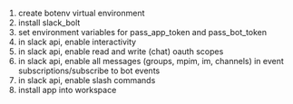 1. create botenv virtual environment 
2. install slack_bolt
3. set environment variables for pass_app_token and pass_bot_token
4. in slack api, enable interactivity
5. in slack api, enable read and write (chat) oauth scopes
6. in slack api, enable all messages (groups, mpim, im, channels)
   in event subscriptions/subscribe to bot events
7. in slack api, enable slash commands
8. install app into workspace
